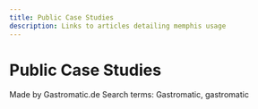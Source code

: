 ```yaml
---
title: Public Case Studies
description: Links to articles detailing memphis usage
---
```

# Public Case Studies

<Embed url="https://medium.com/gastromatic/synchronizing-data-using-memphis-dev-a-case-study-2e6e9a7b5512" />
Made by Gastromatic.de

<Embed url="https://memphis.dev/blog/how-kela-is-using-memphis-dev-for-real-time-cyber-threats-identification/"/>
Search terms: Gastromatic, gastromatic
